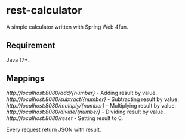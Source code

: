 # rest-calculator
A simple calculator written with Spring Web 4fun.

## Requirement
Java 17+.

## Mappings
*http://localhost:8080/add/{number}* - Adding result by value. <br>
*http://localhost:8080/subtract/{number}* - Subtracting result by value. <br>
*http://localhost:8080/multiply/{number}* - Multiplying result by value. <br>
*http://localhost:8080/divide/{number}* - Dividing result by value. <br>
*http://localhost:8080/reset* - Setting result to 0. <br>

Every request return JSON with result.
